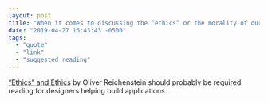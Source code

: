 ```yaml
---
layout: post
title: "When it comes to discussing the “ethics” or the morality of our industry, we need to understand our basic moral beliefs."
date: "2019-04-27 16:43:43 -0500"
tags:
  - "quote"
  - "link"
  - "suggested_reading"
---
```


[“Ethics” and Ethics](https://ia.net/topics/ethics-and-ethics) by Oliver Reichenstein should probably be required reading for designers helping build applications.
